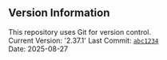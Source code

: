 ## Version Information

This repository uses Git for version control.  
Current Version: '2.37.1'
Last Commit: [`abc1234`](https://gitlab.com/username/project-name/-/commit/abc1234)  
Date: 2025-08-27  

